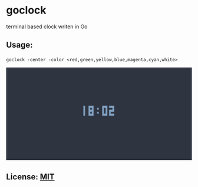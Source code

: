 # goclock

terminal based clock writen in Go

## Usage:
`goclock -center -color <red,green,yellow,blue,magenta,cyan,white>`

![screenshot](https://github.com/chxry/goclock/blob/master/screenshot.png)

## License: [MIT](https://github.com/chxry/goclock/blob/master/LICENSE.md)

